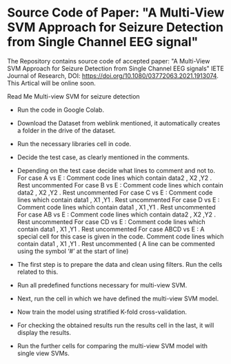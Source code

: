 # Source Code of Paper: "A Multi-View SVM Approach for Seizure Detection from Single Channel EEG signal"
The Repository contains source code of accepted paper: "A Multi-View SVM Approach for Seizure Detection from Single Channel EEG signals" IETE Journal of Research, DOI: https://doi.org/10.1080/03772063.2021.1913074. This Artical will be online soon.


Read Me
                Multi-view SVM for seizure detection


* Run the code in Google Colab.
* Download the Dataset from weblink mentioned, it automatically creates a folder in the drive of the dataset.
* Run the necessary libraries cell in code.
* Decide the test case, as clearly mentioned in the comments.
* Depending on the test case decide what lines to comment and not to.
For case A vs E :
Comment code lines which contain data2 , X2 ,Y2 . Rest uncommented
For case B vs E :
Comment code lines which contain data2 , X2 ,Y2 . Rest uncommented
For case C vs E :
Comment code lines which contain data1 , X1 ,Y1 . Rest uncommented
For case D vs E :
Comment code lines which contain data1 , X1 ,Y1 . Rest uncommented
For case AB vs E :
Comment code lines which contain data2 , X2 ,Y2 . Rest uncommented
For case CD vs E :
Comment code lines which contain data1 , X1 ,Y1 . Rest uncommented
For case ABCD vs E :
A special cell for this case is given in the code.
Comment code lines which contain data1 , X1 ,Y1 . Rest uncommented
( A line can be commented using the symbol ‘#’ at the start of line)


* The first step is to prepare the data and clean using filters. Run the cells related to this.
* Run all predefined functions necessary for multi-view SVM.
* Next, run the cell in which we have defined the multi-view SVM model.
* Now train the model using stratified K-fold cross-validation.
* For checking the obtained results run the results cell in the last, it will display the results.
* Run the further cells for comparing the multi-view SVM model with single view SVMs.
